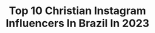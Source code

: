 ---
title: Top 10 Christian Instagram Influencers In Brazil In 2023
description: >-
  Find top christian Instagram influencers in Brazil in 2023. Most popular hashtags: #make #makeuptutorial #tbt.
platform: Instagram
hits: 544
text_top: See the most popular Instagram profiles on inBeat.
text_bottom: inBeat aggregates 544 Instagram influencers like this in Brazil for you to connect with.
profiles:
  - username: "julianapriscilaofc"
    fullname: >-
      PRINCESA DA FAVELA
    bio: >-
      Jesus te ama💛 #youtuber 🎥 #Modelo 📸 #Dançarina 💃🏼 #tecemenfermagem💉💊 📥 Parcerias via Direct 📩 julypinkgod@gmail.com @christianjosephofc 🤱🏻
    location: "Brazil"
    followers: 691656
    engagement: 1565
    commentsToLikes: 2.148656
    id: ck9wh2n51vywv0j78zp24ep8k
    verified: false
    hashtags: "#tbt"
  - username: "gabibrandt"
    fullname: >-
      GABI BRANDT
    bio: >-
      influencer, mom, wife, christian, lover. cx postal 55877 cep 22793-074 // publicidade: contato@gabibrandt.com.br
    location: "Brazil"
    followers: 6462580
    engagement: 543
    commentsToLikes: 0.004113
    id: ck0uaxbmgddgz0i19d5aw7gqx
    verified: true
    hashtags: "#publi"
  - username: "danieldantas_ofc"
    fullname: >-
      Daniel Dantas 
    bio: >-
      † = ♥ Christian 👨‍💻Informática 📍Mata Grande | AL | Brasil
    location: "Brazil"
    followers: 17474
    engagement: 1303
    commentsToLikes: 0.038548
    id: ckaozj1ggm3ob0i78kns0zr1p
    verified: false
    hashtags: "#fotostumbler, #youtuber, #efeitosinstagram, #influenciadoresdigitais"
  - username: "natanschulte"
    fullname: >-
      Natan Schulte #Russo
    bio: >-
      🇧🇷Brazilian 🙌Christian 💍@isabella_dares_schulte 🥋BJJ & MuayThai 👊@americantopteam 👑💰@pflmma Champ Champ 🏆@xfcmma GP Champ 📧natanschulte65@gmail.com
    location: "Brazil"
    followers: 110843
    engagement: 120
    commentsToLikes: 0.067546
    id: ck0ucb7uggfou0i19o7foni3z
    verified: true
    hashtags: "#godisgood, #champchamp, #pflmma, #andstill"
  - username: "angell_gaby19"
    fullname: >-
      Bibi
    bio: >-
      🌻 Beleza e vide real de uma menina real 💄 Dicas e tutorias 📷 assistam os stores 🤰🏻mamãe do príncipe Christian💙
    location: "Brazil"
    followers: 3571
    engagement: 695
    commentsToLikes: 0.258616
    id: ck9wonfhs5ud50j78qflhlyq7
    verified: false
    hashtags: "#makeuptutorial, #videos, #bebearcoiris, #mamaebabona"
  - username: "reiiiking"
    fullname: >-
      Pequeno rei
    bio: >-
      🍄Mind of a gângster•Christian • I love this vibe I can't stop
    location: "Brazil"
    followers: 38362
    engagement: 1176
    commentsToLikes: 0.048506
    id: ckap2wsd80ndw0i78n44hixgg
    verified: false
    hashtags: ""
  - username: "mariahfrezza"
    fullname: >-
      𝕸𝖆𝖗𝖎𝖆𝖍 𝕲𝖆𝖎𝖆 𝕱𝖗𝖊𝖟𝖟𝖆
    bio: >-
      🎀 Mãe da princesa Isabel 🗝 Reformed Christian 🗝 Vintage 🗝 Books
    location: "Brazil"
    followers: 2535
    engagement: 1237
    commentsToLikes: 0.070494
    id: ck9h9nwi098nj0j78siqntjew
    verified: false
    hashtags: "#tbt, #vintage, #paoladavinci, #babyisabel"
  - username: "gael"
    fullname: >-
      GAEL
    bio: >-
      perfil administrado pelos pais. ✨ mamãe: @zoofficial / papai: @christian_fig 🎶@mundodogaeloficial
    location: "Brazil"
    followers: 2056384
    engagement: 1202
    commentsToLikes: 0.004410
    id: ck14ihnwdfg500i19ip2lhk9h
    verified: true
    hashtags: "#mikewazowski, #tbt"
  - username: "pics_by_chrys"
    fullname: >-
      Chrystian
    bio: >-
      🌎Brazil⠀ 📷Canon 6D ⠀ 🤝 @raw_community member ⠀ 🙏Christian⠀ ☘️Nature lover 👑 MJ fan⠀ ©️All captures are mine, use them with proper credits
    location: "Brazil"
    followers: 24535
    engagement: 783
    commentsToLikes: 0.030310
    id: ck133v8a6u8d70i19bec5wg6s
    verified: false
    hashtags: "#world, #euamosc, #raw, #brazil"
  - username: "soumaquiadora"
    fullname: >-
      LUANA LIMA MAKEUP
    bio: >-
      Sou maquiadora, sonhadora e mamãe do Christian, Kauã e Lucca💙 📲Contato: (87) 99968-7668
    location: "Brazil"
    followers: 12928
    engagement: 316
    commentsToLikes: 0.193311
    id: ck8szfnioo9970j78jynlx2md
    verified: false
    hashtags: "#maquiagemx, #photography, #beleza, #reels"
---